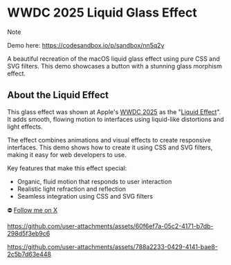 # WWDC 2025 Liquid Glass Effect

> [!NOTE]
> Demo here: https://codesandbox.io/p/sandbox/nn5q2y

A beautiful recreation of the macOS liquid glass effect using pure CSS and SVG filters. This demo showcases a button with a stunning glass morphism effect.

## About the Liquid Effect

This glass effect was shown at Apple's [WWDC 2025](https://www.youtube.com/watch?v=Qz8u00pX738) as the "[Liquid Effect](https://developer.apple.com/videos/play/wwdc2025/219)". It adds smooth, flowing motion to interfaces using liquid-like distortions and light effects.

The effect combines animations and visual effects to create responsive interfaces. This demo shows how to create it using CSS and SVG filters, making it easy for web developers to use.

Key features that make this effect special:
- Organic, fluid motion that responds to user interaction
- Realistic light refraction and reflection
- Seamless integration using CSS and SVG filters

⛔️ [Follow me on X](https://x.com/lucasromerodb)

https://github.com/user-attachments/assets/60f6ef7a-05c2-4171-b7db-298d5f3eb9c6

https://github.com/user-attachments/assets/788a2233-0429-4141-bae8-2c5b7d63e448
